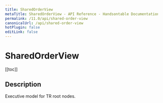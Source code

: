 ```yaml
---
title: SharedOrderView
metaTitle: SharedOrderView - API Reference - Handsontable Documentation
permalink: /11.0/api/shared-order-view
canonicalUrl: /api/shared-order-view
hotPlugin: false
editLink: false
---
```


# SharedOrderView

[[toc]]

## Description

Executive model for TR root nodes.



